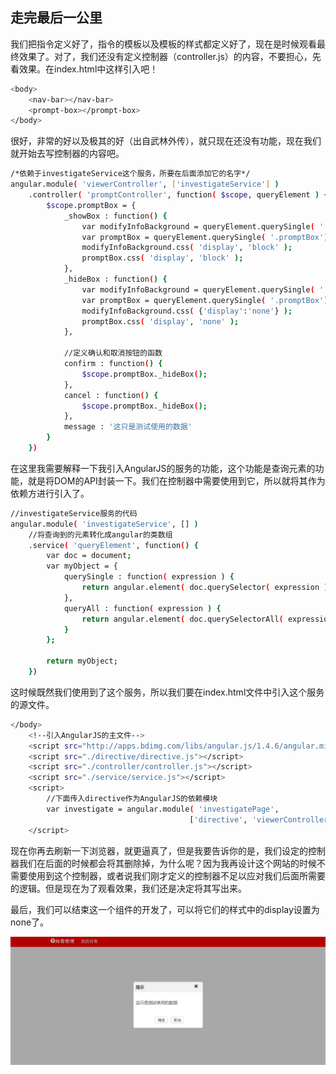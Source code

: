 ## 走完最后一公里

我们把指令定义好了，指令的模板以及模板的样式都定义好了，现在是时候观看最终效果了。对了，我们还没有定义控制器（controller.js）的内容，不要担心，先看效果。在index.html中这样引入吧！

```bash
<body>
	<nav-bar></nav-bar>
	<prompt-box></prompt-box>
</body>
```

很好，非常的好以及极其的好（出自武林外传），就只现在还没有功能，现在我们就开始去写控制器的内容吧。

```bash
/*依赖于investigateService这个服务，所要在后面添加它的名字*/
angular.module( 'viewerController', ['investigateService'] )
	.controller( 'promptController', function( $scope, queryElement ) {
		$scope.promptBox = {
			_showBox : function() {
				var modifyInfoBackground = queryElement.querySingle( '.deletePromptBackground' );
				var promptBox = queryElement.querySingle( '.promptBox');
				modifyInfoBackground.css( 'display', 'block' );
				promptBox.css( 'display', 'block' );
			},
			_hideBox : function() {
				var modifyInfoBackground = queryElement.querySingle( '.deletePromptBackground' );
				var promptBox = queryElement.querySingle( '.promptBox');
				modifyInfoBackground.css( {'display':'none'} );
				promptBox.css( 'display', 'none' );
			},

			//定义确认和取消按钮的函数
			confirm : function() {
				$scope.promptBox._hideBox();
			},
			cancel : function() {
				$scope.promptBox._hideBox();
			},
			message : '这只是测试使用的数据'
		}
	})
```

在这里我需要解释一下我引入AngularJS的服务的功能，这个功能是查询元素的功能，就是将DOM的API封装一下。我们在控制器中需要使用到它，所以就将其作为依赖方进行引入了。

```bash
//investigateService服务的代码
angular.module( 'investigateService', [] )
	//将查询到的元素转化成angular的类数组
	.service( 'queryElement', function() {
		var doc = document;
		var myObject = {
			querySingle : function( expression ) {
				return angular.element( doc.querySelector( expression ) );
			},
			queryAll : function( expression ) {
				return angular.element( doc.querySelectorAll( expression ) );
			}
		};
		
		return myObject;
	})
```

这时候既然我们使用到了这个服务，所以我们要在index.html文件中引入这个服务的源文件。

```bash
</body>
	<!--引入AngularJS的主文件-->
	<script src="http://apps.bdimg.com/libs/angular.js/1.4.6/angular.min.js"></script>
	<script src="./directive/directive.js"></script>
	<script src="./controller/controller.js"></script>
	<script src="./service/service.js"></script>
	<script>
		//下面传入directive作为AngularJS的依赖模块
		var investigate = angular.module( 'investigatePage', 
										['directive', 'viewerController'] );
	</script>
```

现在你再去刷新一下浏览器，就更逼真了，但是我要告诉你的是，我们设定的控制器我们在后面的时候都会将其删除掉，为什么呢？因为我再设计这个网站的时候不需要使用到这个控制器，或者说我们刚才定义的控制器不足以应对我们后面所需要的逻辑。但是现在为了观看效果，我们还是决定将其写出来。

最后，我们可以结束这一个组件的开发了，可以将它们的样式中的display设置为none了。

![最终的浮出层的效果图](final.png)